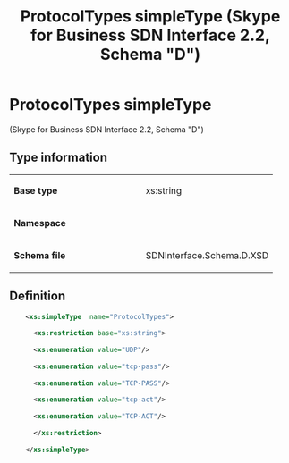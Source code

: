 ﻿---
title: ProtocolTypes simpleType (Skype for Business SDN Interface 2.2, Schema "D")
TOCTitle: ProtocolTypes simpleType
ms:assetid: 45c7a603-1559-14bb-32f5-17a93e5e9b49
ms:mtpsurl: https://msdn.microsoft.com/en-us/library/Mt171053(v=office.16)
ms:contentKeyID: 65855626
ms.date: 08/24/2015
mtps_version: v=office.16
dev_langs:
- xml
---

# ProtocolTypes simpleType 

(Skype for Business SDN Interface 2.2, Schema \"D\")


## Type information

<table>
<colgroup>
<col style="width: 50%" />
<col style="width: 50%" />
</colgroup>
<tbody>
<tr class="odd">
<td><p><strong>Base type</strong></p></td>
<td><p>xs:string</p></td>
</tr>
<tr class="even">
<td><p><strong>Namespace</strong></p></td>
<td><p></p></td>
</tr>
<tr class="odd">
<td><p><strong>Schema file</strong></p></td>
<td><p>SDNInterface.Schema.D.XSD</p></td>
</tr>
</tbody>
</table>


## Definition

```xml
    <xs:simpleType  name="ProtocolTypes">
    
      <xs:restriction base="xs:string">
    
      <xs:enumeration value="UDP"/>
    
      <xs:enumeration value="tcp-pass"/>
    
      <xs:enumeration value="TCP-PASS"/>
    
      <xs:enumeration value="tcp-act"/>
    
      <xs:enumeration value="TCP-ACT"/>
    
      </xs:restriction>
      
    </xs:simpleType>
  
```

